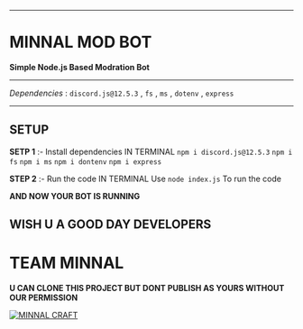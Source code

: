 ****
# MINNAL MOD BOT

**Simple Node.js Based Modration Bot**

****
*Dependencies* : `discord.js@12.5.3` , `fs` , `ms` , `dotenv` , `express`

****
## SETUP 

**SETP 1** :- Install dependencies
IN TERMINAL
`npm i discord.js@12.5.3`
`npm i fs`
`npm i ms`
`npm i dontenv`
`npm i express`

**STEP 2** :- Run the code
IN TERMINAL
Use `node index.js` To run the code

**AND NOW YOUR BOT IS RUNNING**

## WISH U A GOOD DAY DEVELOPERS

# TEAM MINNAL

**U CAN CLONE THIS PROJECT BUT DONT PUBLISH AS YOURS WITHOUT OUR PERMISSION**

[![MINNAL CRAFT](https://minnalcraft.ml/img/minnal.png)](https://minnalcraft.ml)


